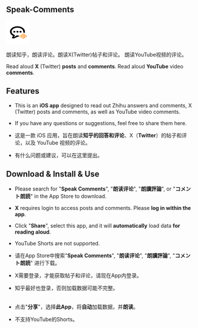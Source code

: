 
## Speak-Comments
<img src="https://github.com/skelet8801/Speak-Comments/blob/main/AppIcon_256.png" alt="AppIcon_256" width="64"/>

朗读知乎，朗读评论。朗读X(Twitter)帖子和评论。 朗读YouTube视频的评论。

Read aloud **X** (Twitter) **posts** and **comments**. Read aloud **YouTube** video **comments**. 

## Features
- This is an **iOS app** designed to read out Zhihu answers and comments, X (Twitter) posts and comments, as well as YouTube video comments.
- If you have any questions or suggestions, feel free to share them here.

- 这是一款 iOS 应用，旨在朗读**知乎的回答和评论**、X（**Twitter**）的帖子和评论，以及 YouTube 视频的评论。
- 有什么问题或建议，可以在这里提出。


## Download & Install & Use
- Please search for "**Speak Comments**", "**朗读评论**", "**朗讀評論**", or "**コメント朗読**" in the App Store to download.

- **X** requires login to access posts and comments. Please **log in within the app**.

- Click "**Share**", select this app, and it will **automatically** load data **for reading aloud**.
- YouTube Shorts are not supported.

- 请在App Store中搜索"**Speak Comments**", "**朗读评论**", "**朗讀評論**",  "**コメント朗読**" 进行下载。
- X需要登录，才能获取帖子和评论，请现在App内登录。
- 知乎最好也登录，否则加载数据可能不完整。
<br><br>
- 点击"**分享**"，选择**此App**，将**自动**加载数据，并**朗读**。
- 不支持YouTube的Shorts。

